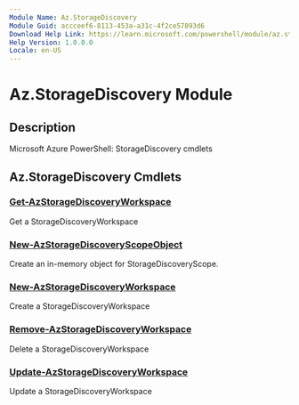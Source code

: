 ```yaml
---
Module Name: Az.StorageDiscovery
Module Guid: accceef6-8113-453a-a31c-4f2ce57893d6
Download Help Link: https://learn.microsoft.com/powershell/module/az.storagediscovery
Help Version: 1.0.0.0
Locale: en-US
---
```


# Az.StorageDiscovery Module
## Description
Microsoft Azure PowerShell: StorageDiscovery cmdlets

## Az.StorageDiscovery Cmdlets
### [Get-AzStorageDiscoveryWorkspace](Get-AzStorageDiscoveryWorkspace.md)
Get a StorageDiscoveryWorkspace

### [New-AzStorageDiscoveryScopeObject](New-AzStorageDiscoveryScopeObject.md)
Create an in-memory object for StorageDiscoveryScope.

### [New-AzStorageDiscoveryWorkspace](New-AzStorageDiscoveryWorkspace.md)
Create a StorageDiscoveryWorkspace

### [Remove-AzStorageDiscoveryWorkspace](Remove-AzStorageDiscoveryWorkspace.md)
Delete a StorageDiscoveryWorkspace

### [Update-AzStorageDiscoveryWorkspace](Update-AzStorageDiscoveryWorkspace.md)
Update a StorageDiscoveryWorkspace

